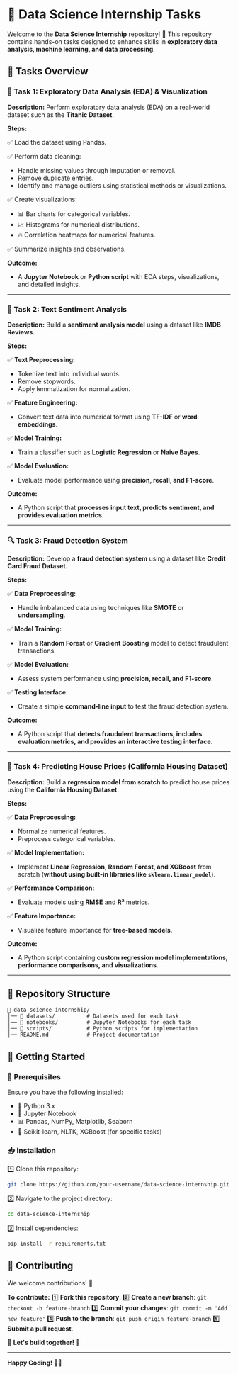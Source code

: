 # 🎯 Data Science Internship Tasks

Welcome to the **Data Science Internship** repository! 🚀 This repository contains hands-on tasks designed to enhance skills in **exploratory data analysis, machine learning, and data processing**.

## 📌 Tasks Overview

### 📝 Task 1: Exploratory Data Analysis (EDA) & Visualization
**Description:**
Perform exploratory data analysis (EDA) on a real-world dataset such as the **Titanic Dataset**.

**Steps:**

✅ Load the dataset using Pandas.

✅ Perform data cleaning:

   - Handle missing values through imputation or removal.
   - Remove duplicate entries.
   - Identify and manage outliers using statistical methods or visualizations.
     
✅ Create visualizations:
   - 📊 Bar charts for categorical variables.
   - 📈 Histograms for numerical distributions.
   - 🔥 Correlation heatmaps for numerical features.
     
✅ Summarize insights and observations.

**Outcome:**
- A **Jupyter Notebook** or **Python script** with EDA steps, visualizations, and detailed insights.

---

### 💬 Task 2: Text Sentiment Analysis
**Description:**
Build a **sentiment analysis model** using a dataset like **IMDB Reviews**.

**Steps:**

✅ **Text Preprocessing:**

   - Tokenize text into individual words.
   - Remove stopwords.
   - Apply lemmatization for normalization.
     
✅ **Feature Engineering:**
   - Convert text data into numerical format using **TF-IDF** or **word embeddings**.
     
✅ **Model Training:**
   - Train a classifier such as **Logistic Regression** or **Naive Bayes**.
     
✅ **Model Evaluation:**
   - Evaluate model performance using **precision, recall, and F1-score**.

**Outcome:**
- A Python script that **processes input text, predicts sentiment, and provides evaluation metrics**.

---

### 🔍 Task 3: Fraud Detection System

**Description:**
Develop a **fraud detection system** using a dataset like **Credit Card Fraud Dataset**.

**Steps:**

✅ **Data Preprocessing:**
   - Handle imbalanced data using techniques like **SMOTE** or **undersampling**.
     
✅ **Model Training:**
   - Train a **Random Forest** or **Gradient Boosting** model to detect fraudulent transactions.
     
✅ **Model Evaluation:**
   - Assess system performance using **precision, recall, and F1-score**.
     
✅ **Testing Interface:**
   - Create a simple **command-line input** to test the fraud detection system.

**Outcome:**
- A Python script that **detects fraudulent transactions, includes evaluation metrics, and provides an interactive testing interface**.

---

### 🏡 Task 4: Predicting House Prices (California Housing Dataset)

**Description:**
Build a **regression model from scratch** to predict house prices using the **California Housing Dataset**.

**Steps:**

✅ **Data Preprocessing:**
   - Normalize numerical features.
   - Preprocess categorical variables.
     
✅ **Model Implementation:**
   - Implement **Linear Regression, Random Forest, and XGBoost** from scratch (**without using built-in libraries like `sklearn.linear_model`**).
     
✅ **Performance Comparison:**
   - Evaluate models using **RMSE** and **R²** metrics.
     
✅ **Feature Importance:**
   - Visualize feature importance for **tree-based models**.
     

**Outcome:**
- A Python script containing **custom regression model implementations, performance comparisons, and visualizations**.

---

## 📂 Repository Structure
```
📁 data-science-internship/
│── 📂 datasets/          # Datasets used for each task
│── 📂 notebooks/         # Jupyter Notebooks for each task
│── 📂 scripts/           # Python scripts for implementation
│── README.md            # Project documentation
```

## 🚀 Getting Started
### 🔧 Prerequisites

Ensure you have the following installed:
- 🐍 Python 3.x
- 📓 Jupyter Notebook
- 📊 Pandas, NumPy, Matplotlib, Seaborn
- 🤖 Scikit-learn, NLTK, XGBoost (for specific tasks)

### 📥 Installation

1️⃣ Clone this repository:
   ```sh
   git clone https://github.com/your-username/data-science-internship.git
   ```
2️⃣ Navigate to the project directory:
   ```sh
   cd data-science-internship
   ```
3️⃣ Install dependencies:
   ```sh
   pip install -r requirements.txt
   ```

## 🤝 Contributing
We welcome contributions! 🎉

**To contribute:**
1️⃣ **Fork this repository**.
2️⃣ **Create a new branch**: `git checkout -b feature-branch`
3️⃣ **Commit your changes**: `git commit -m 'Add new feature'`
4️⃣ **Push to the branch**: `git push origin feature-branch`
5️⃣ **Submit a pull request**.

🚀 **Let's build together!** 🚀

---

**Happy Coding! 🎯🚀**
